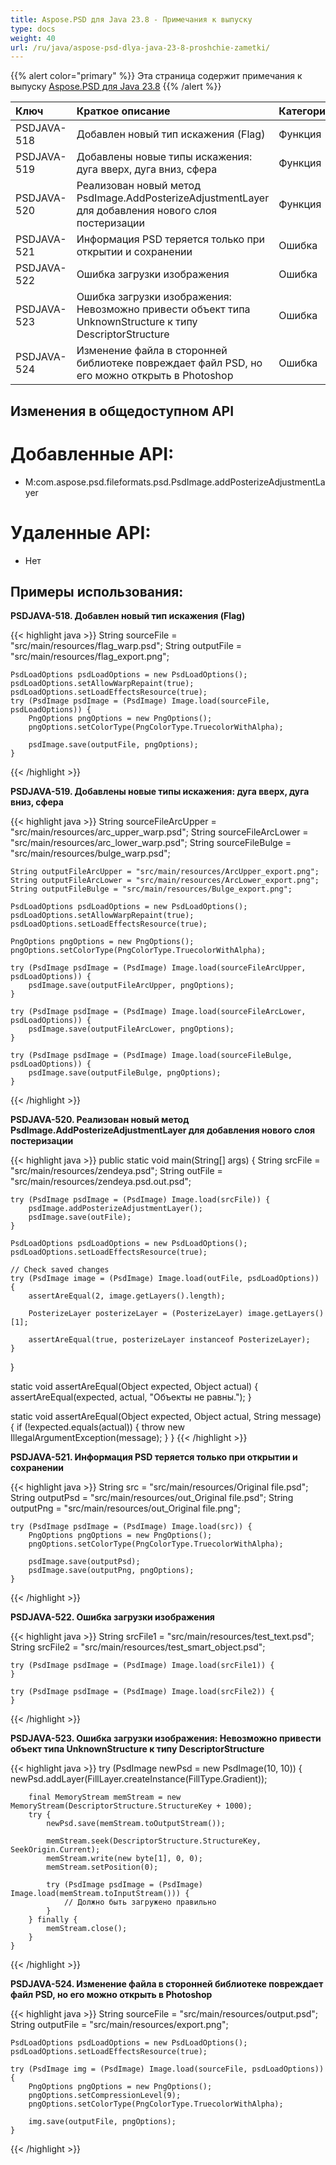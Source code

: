 ```yaml
---
title: Aspose.PSD для Java 23.8 - Примечания к выпуску
type: docs
weight: 40
url: /ru/java/aspose-psd-dlya-java-23-8-proshchie-zametki/
---
```


{{% alert color="primary" %}} Эта страница содержит примечания к выпуску [Aspose.PSD для Java 23.8](https://downloads.aspose.com/psd/java/new-releases/aspose.psd-for-java-23.8/) {{% /alert %}}

| **Ключ**    | **Краткое описание**                                                                                                                    | **Категория** |
|:-----------|:---------------------------------------------------------------------------------------------------------------------------------------------|:-------------|
| PSDJAVA-518 | Добавлен новый тип искажения (Flag)                                                                                                            |    Функция    |
| PSDJAVA-519 | Добавлены новые типы искажения: дуга вверх, дуга вниз, сфера                                                                                |    Функция    |
| PSDJAVA-520 | Реализован новый метод PsdImage.AddPosterizeAdjustmentLayer для добавления нового слоя постеризации                                   |    Функция    |
| PSDJAVA-521 | Информация PSD теряется только при открытии и сохранении                                                                                     |      Ошибка   |
| PSDJAVA-522 | Ошибка загрузки изображения                                                                                                                   |      Ошибка   |
| PSDJAVA-523 | Ошибка загрузки изображения: Невозможно привести объект типа UnknownStructure к типу DescriptorStructure                               |      Ошибка   |
| PSDJAVA-524 | Изменение файла в сторонней библиотеке повреждает файл PSD, но его можно открыть в Photoshop                                              |      Ошибка   |

## **Изменения в общедоступном API**
# **Добавленные API:**

- M:com.aspose.psd.fileformats.psd.PsdImage.addPosterizeAdjustmentLayer

# **Удаленные API:**

- Нет

## **Примеры использования:**

**PSDJAVA-518. Добавлен новый тип искажения (Flag)**

{{< highlight java >}}
    String sourceFile = "src/main/resources/flag_warp.psd";
    String outputFile = "src/main/resources/flag_export.png";

    PsdLoadOptions psdLoadOptions = new PsdLoadOptions();
    psdLoadOptions.setAllowWarpRepaint(true);
    psdLoadOptions.setLoadEffectsResource(true);
    try (PsdImage psdImage = (PsdImage) Image.load(sourceFile, psdLoadOptions)) {
        PngOptions pngOptions = new PngOptions();
        pngOptions.setColorType(PngColorType.TruecolorWithAlpha);

        psdImage.save(outputFile, pngOptions);
    }
{{< /highlight >}}

**PSDJAVA-519. Добавлены новые типы искажения: дуга вверх, дуга вниз, сфера**

{{< highlight java >}}
    String sourceFileArcUpper = "src/main/resources/arc_upper_warp.psd";
    String sourceFileArcLower = "src/main/resources/arc_lower_warp.psd";
    String sourceFileBulge = "src/main/resources/bulge_warp.psd";

    String outputFileArcUpper = "src/main/resources/ArcUpper_export.png";
    String outputFileArcLower = "src/main/resources/ArcLower_export.png";
    String outputFileBulge = "src/main/resources/Bulge_export.png";

    PsdLoadOptions psdLoadOptions = new PsdLoadOptions();
    psdLoadOptions.setAllowWarpRepaint(true);
    psdLoadOptions.setLoadEffectsResource(true);

    PngOptions pngOptions = new PngOptions();
    pngOptions.setColorType(PngColorType.TruecolorWithAlpha);

    try (PsdImage psdImage = (PsdImage) Image.load(sourceFileArcUpper, psdLoadOptions)) {
        psdImage.save(outputFileArcUpper, pngOptions);
    }

    try (PsdImage psdImage = (PsdImage) Image.load(sourceFileArcLower, psdLoadOptions)) {
        psdImage.save(outputFileArcLower, pngOptions);
    }

    try (PsdImage psdImage = (PsdImage) Image.load(sourceFileBulge, psdLoadOptions)) {
        psdImage.save(outputFileBulge, pngOptions);
    }
{{< /highlight >}}

**PSDJAVA-520. Реализован новый метод PsdImage.AddPosterizeAdjustmentLayer для добавления нового слоя постеризации**

{{< highlight java >}}
public static void main(String[] args) {
    String srcFile = "src/main/resources/zendeya.psd";
    String outFile = "src/main/resources/zendeya.psd.out.psd";

    try (PsdImage psdImage = (PsdImage) Image.load(srcFile)) {
        psdImage.addPosterizeAdjustmentLayer();
        psdImage.save(outFile);
    }

    PsdLoadOptions psdLoadOptions = new PsdLoadOptions();
    psdLoadOptions.setLoadEffectsResource(true);

    // Check saved changes
    try (PsdImage image = (PsdImage) Image.load(outFile, psdLoadOptions)) {
        assertAreEqual(2, image.getLayers().length);

        PosterizeLayer posterizeLayer = (PosterizeLayer) image.getLayers()[1];

        assertAreEqual(true, posterizeLayer instanceof PosterizeLayer);
    }
}

static void assertAreEqual(Object expected, Object actual) {
    assertAreEqual(expected, actual, "Объекты не равны.");
}

static void assertAreEqual(Object expected, Object actual, String message) {
    if (!expected.equals(actual)) {
        throw new IllegalArgumentException(message);
    }
}
{{< /highlight >}}

**PSDJAVA-521. Информация PSD теряется только при открытии и сохранении**

{{< highlight java >}}
    String src = "src/main/resources/Original file.psd";
    String outputPsd = "src/main/resources/out_Original file.psd";
    String outputPng = "src/main/resources/out_Original file.png";

    try (PsdImage psdImage = (PsdImage) Image.load(src)) {
        PngOptions pngOptions = new PngOptions();
        pngOptions.setColorType(PngColorType.TruecolorWithAlpha);

        psdImage.save(outputPsd);
        psdImage.save(outputPng, pngOptions);
    }
{{< /highlight >}}

**PSDJAVA-522. Ошибка загрузки изображения**

{{< highlight java >}}
    String srcFile1 = "src/main/resources/test_text.psd";
    String srcFile2 = "src/main/resources/test_smart_object.psd";

    try (PsdImage psdImage = (PsdImage) Image.load(srcFile1)) {
    }

    try (PsdImage psdImage = (PsdImage) Image.load(srcFile2)) {
    }
{{< /highlight >}}

**PSDJAVA-523. Ошибка загрузки изображения: Невозможно привести объект типа UnknownStructure к типу DescriptorStructure**

{{< highlight java >}}
   try (PsdImage newPsd = new PsdImage(10, 10)) {
        newPsd.addLayer(FillLayer.createInstance(FillType.Gradient));

        final MemoryStream memStream = new MemoryStream(DescriptorStructure.StructureKey + 1000);
        try {
            newPsd.save(memStream.toOutputStream());

            memStream.seek(DescriptorStructure.StructureKey, SeekOrigin.Current);
            memStream.write(new byte[1], 0, 0);
            memStream.setPosition(0);

            try (PsdImage psdImage = (PsdImage) Image.load(memStream.toInputStream())) {
                // Должно быть загружено правильно
            }
        } finally {
            memStream.close();
        }
    }
{{< /highlight >}}

**PSDJAVA-524. Изменение файла в сторонней библиотеке повреждает файл PSD, но его можно открыть в Photoshop**

{{< highlight java >}}
    String sourceFile = "src/main/resources/output.psd";
    String outputFile = "src/main/resources/export.png";

    PsdLoadOptions psdLoadOptions = new PsdLoadOptions();
    psdLoadOptions.setLoadEffectsResource(true);

    try (PsdImage img = (PsdImage) Image.load(sourceFile, psdLoadOptions)) {
        PngOptions pngOptions = new PngOptions();
        pngOptions.setCompressionLevel(9);
        pngOptions.setColorType(PngColorType.TruecolorWithAlpha);

        img.save(outputFile, pngOptions);
    }
{{< /highlight >}}
